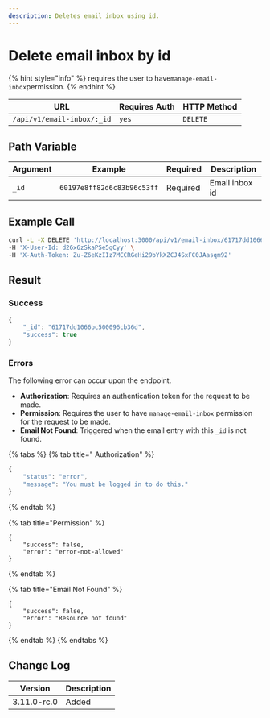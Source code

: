 ```yaml
---
description: Deletes email inbox using id.
---
```


# Delete email inbox by id

{% hint style="info" %}
requires the user to have`manage-email-inbox`permission.
{% endhint %}

| URL                        | Requires Auth | HTTP Method |
| -------------------------- | ------------- | ----------- |
| `/api/v1/email-inbox/:_id` | `yes`         | `DELETE`    |

## Path Variable

| Argument | Example                    | Required | Description    |
| -------- | -------------------------- | -------- | -------------- |
| `_id`    | `60197e8ff82d6c83b96c53ff` | Required | Email inbox id |

## Example Call

```bash
curl -L -X DELETE 'http://localhost:3000/api/v1/email-inbox/61717dd1066bc500096cb36d' \
-H 'X-User-Id: d26x6zSkaPSe5gCyy' \
-H 'X-Auth-Token: Zu-Z6eKzIIz7MCCRGeHi29bYkXZCJ4SxFC0JAasqm92'
```

## Result

### Success

```javascript
{
    "_id": "61717dd1066bc500096cb36d",
    "success": true
}
```

### Errors

The following error can occur upon the endpoint.

* **Authorization**: Requires an authentication token for the request to be made.
* **Permission**: Requires the user to have `manage-email-inbox` permission for the request to be made.
* **Email Not Found**: Triggered when the email entry with this `_id` is not found.

{% tabs %}
{% tab title=" Authorization" %}
```javascript
{
    "status": "error",
    "message": "You must be logged in to do this."
}
```
{% endtab %}

{% tab title="Permission" %}
```
{
    "success": false,
    "error": "error-not-allowed"
}
```
{% endtab %}

{% tab title="Email Not Found" %}
```
{
    "success": false,
    "error": "Resource not found"
}
```
{% endtab %}
{% endtabs %}

## Change Log

| Version     | Description |
| ----------- | ----------- |
| 3.11.0-rc.0 | Added       |
